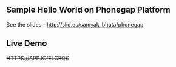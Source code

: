 Sample Hello World on Phonegap Platform
---------------------------------------

See the slides - http://slid.es/samyak_bhuta/phonegap

Live Demo
---------
~~HTTPS://APP.IO/ELGEQK~~
